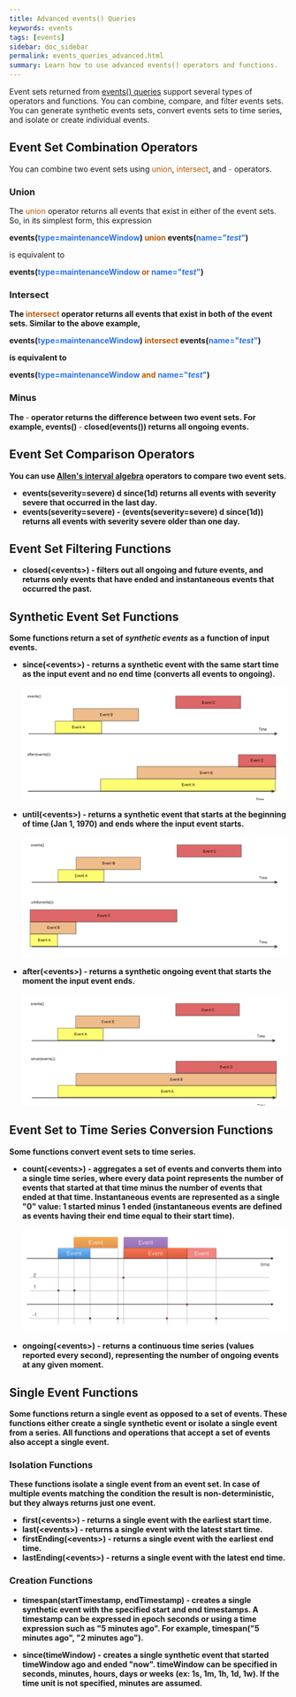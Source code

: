 ```yaml
---
title: Advanced events() Queries 
keywords: events
tags: [events]
sidebar: doc_sidebar
permalink: events_queries_advanced.html
summary: Learn how to use advanced events() operators and functions.
---
```

Event sets returned from [events() queries](events_queries) support several types of operators and functions. You can combine, compare, and filter events sets. You can generate synthetic events sets, convert events sets to time series, and isolate or create individual events.

## Event Set Combination Operators

You can combine two event sets using <span style="color: #bf5700;">union</span>, <span style="color: #bf5700;">intersect</span>, and <span style="color: #bf5700;">-</span> operators.
 
### Union
The <span style="color: #bf5700;">union</span> operator returns all events that exist in either of the event sets. So, in its simplest form, this expression

<strong>events(<span style="color: #2873ee;">type=maintenanceWindow</span>) <span style="color: #bf5700;">union</span> events(<span style="color: #2873ee;">name="*test*"</span>)</strong>

is equivalent to

<strong>events(<span style="color: #2873ee;">type=maintenanceWindow</span> <span style="color: #bf5700;">or</span> <span style="color: #2873ee;">name="*test*"</span>)

### Intersect
The <span style="color: #bf5700;">intersect</span> operator returns all events that exist in both of the event sets. Similar to the above example,

<strong>events(<span style="color: #2873ee;">type=maintenanceWindow</span>) <span style="color: #bf5700;">intersect</span> events(<span style="color: #2873ee;">name="*test*"</span>)</strong>

is equivalent to

<strong>events(<span style="color: #2873ee;">type=maintenanceWindow</span> <span style="color: #bf5700;">and</span> <span style="color: #2873ee;">name="*test*"</span>)</strong>

### Minus
The <span style="color: #bf5700;">-</span> operator returns the difference between two event sets.  For example, <strong>events() <span style="color: #bf5700;">-</span> closed(events())</strong> returns all ongoing events.
  
## Event Set Comparison Operators

You can use [Allen's interval algebra](https://en.wikipedia.org/wiki/Allen%27s_interval_algebra) operators to compare two event sets. 

- **events(severity=severe) d since(1d)** returns all events with severity severe that occurred in the last day.
- **events(severity=severe) - (events(severity=severe) d since(1d))** returns all events with severity severe older than one day.

## Event Set Filtering Functions

- **closed(\<events\>)** - filters out all ongoing and future events, and returns only events that have ended and instantaneous events that occurred the past.

## Synthetic Event Set Functions

Some functions return a set of *synthetic events* as a function of input events.

- **since(\<events\>)** - returns a synthetic event with the same start time as the input event and no end time (converts all events to ongoing).

  ![Events since](images/since_events.png)
- **until(\<events\>)** - returns a synthetic event that starts at the beginning of time (Jan 1, 1970) and ends where the input event starts.

  ![Events until](images/until_events.png)
- **after(\<events\>)** - returns a synthetic ongoing event that starts the moment the input event ends.

  ![Events after](images/after_events.png)
 
## Event Set to Time Series Conversion Functions

Some functions convert event sets to time series.

- **count(\<events\>)** - aggregates a set of events and converts them into a single time series, where every data point represents the number of events that started at that time minus the number of events that ended at that time. Instantaneous events are represented as a single "0" value: 1 started minus 1 ended (instantaneous events are defined as events having their end time equal to their start time).

  ![Events count](images/count_events.png)
- **ongoing(\<events\>)** - returns a continuous time series (values reported every second), representing the number of ongoing events at any given moment.
 
## Single Event Functions

Some functions return a single event as opposed to a set of events. These functions either create a single synthetic event or isolate a single event from a series. All functions and operations that accept a set of events also accept a single event.

### Isolation Functions

These functions isolate a single event from an event set. In case of multiple events matching the condition the result is non-deterministic, but they always returns just one event.

- **first(\<events\>)** - returns a single event with the earliest start time.
- **last(\<events\>)** - returns a single event with the latest start time.
- **firstEnding(\<events\>)** - returns a single event with the earliest end time.
- **lastEnding(\<events\>)** - returns a single event with the latest end time.
 
### Creation Functions

- **timespan(startTimestamp, endTimestamp)** - creates a single synthetic event with the specified start and end timestamps. A timestamp can be expressed in epoch seconds or using a time expression such as "5 minutes ago". For example, **timespan("5 minutes ago", "2 minutes ago")**.

- **since(timeWindow)** - creates a single synthetic event that started timeWindow ago and ended "now". timeWindow can be specified in seconds, minutes, hours, days or weeks (ex: 1s, 1m, 1h, 1d, 1w). If the time unit is not specified, minutes are assumed.
 


